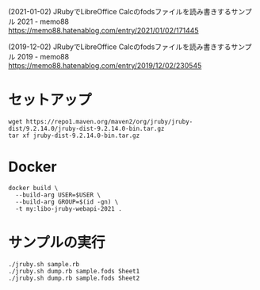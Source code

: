 (2021-01-02) JRubyでLibreOffice Calcのfodsファイルを読み書きするサンプル 2021 - memo88  
https://memo88.hatenablog.com/entry/2021/01/02/171445

(2019-12-02) JRubyでLibreOffice Calcのfodsファイルを読み書きするサンプル 2019 - memo88  
https://memo88.hatenablog.com/entry/2019/12/02/230545


# セットアップ

```
wget https://repo1.maven.org/maven2/org/jruby/jruby-dist/9.2.14.0/jruby-dist-9.2.14.0-bin.tar.gz
tar xf jruby-dist-9.2.14.0-bin.tar.gz 
```


# Docker

```
docker build \
  --build-arg USER=$USER \
  --build-arg GROUP=$(id -gn) \
  -t my:libo-jruby-webapi-2021 .
```


# サンプルの実行

```
./jruby.sh sample.rb
./jruby.sh dump.rb sample.fods Sheet1
./jruby.sh dump.rb sample.fods Sheet2
```
